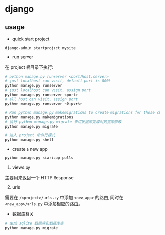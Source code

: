 # django


## usage  

- quick start project

```
django-admin startproject mysite
```

- run server

在 project 根目录下执行:

```bash
# python manage.py runserver <port/host:server>
# just localhost can visit, default port is 8000
python manage.py runserver
# just localhost can visit, assign port
python manage.py runserver <port>
# all host can visit, assign port
python manage.py runserver <0:port>

# Run python manage.py makemigrations to create migrations for those changes
python manage.py makemigrations
# 执行 python manage.py migrate 来讲数据库完成对数据库修改
python manage.py migrate

# 进入 project 命令行模式
python manage.py shell
```


- create a new app

```bash
python manage.py startapp polls
```

1. views.py

主要用来返回一个 HTTP Response

2. urls

需要在 ```/<project>/urls.py``` 中添加 ```<new_app>``` 的路由, 同时在 ```<new_app>/urls.py``` 中添加相应的路由。

- 数据库相关

```bash
# 生成 sqlite 数据库和数据库表
python manage.py migrate
```
